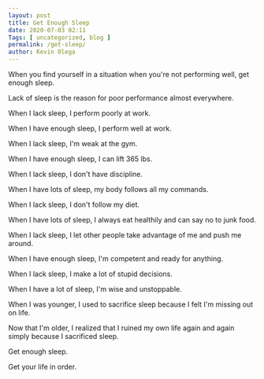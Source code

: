 ```yaml
--- 
layout: post 
title: Get Enough Sleep
date: 2020-07-03 02:11
Tags: [ uncategorized, blog ]
permalink: /get-sleep/ 
author: Kevin Olega 
--- 
```

When you find yourself in a situation when you're not performing well, get enough sleep.

Lack of sleep is the reason for poor performance almost everywhere.

When I lack sleep, I perform poorly at work.

When I have enough sleep, I perform well at work.

When I lack sleep, I'm weak at the gym.

When I have enough sleep, I can lift 365 lbs.

When I lack sleep, I don't have discipline.

When I have lots of sleep, my body follows all my commands.

When I lack sleep, I don't follow my diet.

When I have lots of sleep, I always eat healthily and can say no to junk food.

When I lack sleep, I let other people take advantage of me and push me around.

When I have enough sleep, I'm competent and ready for anything.

When I lack sleep, I make a lot of stupid decisions.

When I have a lot of sleep, I'm wise and unstoppable.

When I was younger, I used to sacrifice sleep because I felt I'm missing out on life.

Now that I'm older, I realized that I ruined my own life again and again simply because I sacrificed sleep.

Get enough sleep.

Get your life in order.